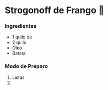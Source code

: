 # Strogonoff de Frango :chicken:

### Ingredientes

- 1 quilo de
- 2 quilo
- Óleo
- Batata



### Modo de Preparo

1.  Listas
2. 